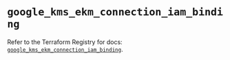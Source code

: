 # `google_kms_ekm_connection_iam_binding`

Refer to the Terraform Registry for docs: [`google_kms_ekm_connection_iam_binding`](https://registry.terraform.io/providers/hashicorp/google-beta/6.17.0/docs/resources/google_kms_ekm_connection_iam_binding).
